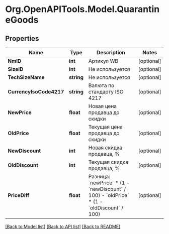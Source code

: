 # Org.OpenAPITools.Model.QuarantineGoods

## Properties

Name | Type | Description | Notes
------------ | ------------- | ------------- | -------------
**NmID** | **int** | Артикул WB | [optional] 
**SizeID** | **int** | Не используется | [optional] 
**TechSizeName** | **string** | Не используется | [optional] 
**CurrencyIsoCode4217** | **string** | Валюта по стандарту ISO 4217 | [optional] 
**NewPrice** | **float** | Новая цена продавца до скидки | [optional] 
**OldPrice** | **float** | Текущая цена продавца до скидки | [optional] 
**NewDiscount** | **int** | Новая скидка продавца, % | [optional] 
**OldDiscount** | **int** | Текущая скидка продавца, % | [optional] 
**PriceDiff** | **float** | Разница: &#x60;newPrice&#x60; * (1 - &#x60;newDiscount&#x60; / 100) - &#x60;oldPrice&#x60; * (1 - &#x60;oldDiscount&#x60; / 100) | [optional] 

[[Back to Model list]](../README.md#documentation-for-models) [[Back to API list]](../README.md#documentation-for-api-endpoints) [[Back to README]](../README.md)

